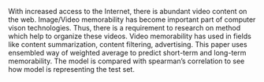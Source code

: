 With increased access to the Internet, there is abundant video content on the web. 
Image/Video memorability has become important part of computer vison technologies. 
Thus, there is a requirement to research on method which help to organize these videos. Video memorability has used in fields like content summarization, content filtering, advertising. This paper uses ensembled way of weighted average to predict short-term and long-term memorability. The model is compared with spearman’s correlation to see how model is representing the test set.
